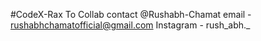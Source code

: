 #CodeX-Rax
To Collab contact @Rushabh-Chamat
email - rushabhchamatofficial@gmail.com
Instagram - rush_abh._
